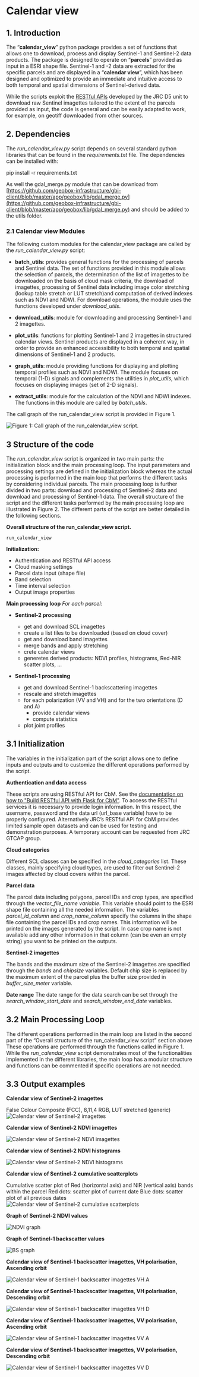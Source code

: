 # Calendar view

## 1. Introduction
The “**calendar_view**” python package provides a set of functions that allows one to download, process and display Sentinel-1 and Sentinel-2 data products. The package is designed to operate on “**parcels**” provided as input in a ESRI shape file. Sentinel-1 and -2 data are extracted for the specific parcels and are displayed in a “**calendar view**”, which has been designed and optimized to provide an immediate and intuitive access to both temporal and spatial dimensions of Sentinel-derived data.

While the scripts exploit the [RESTful APIs](https://jrc-cbm.readthedocs.io/en/latest/api_imgs.html) developed by the JRC D5 unit to download raw Sentinel imagettes tailored to the extent of the parcels provided as input, the code is general and can be easily adapted to work, for example, on geotiff downloaded from other sources.


## 2. Dependencies
The *run_calendar_view.py* script depends on several standard python libraries that can be found in the *requirements.txt* file. The dependencies can be installed with:

  pip install -r requirements.txt

As well the gdal_merge.py module that can be download from [https://github.com/geobox-infrastructure/gbi-client/blob/master/app/geobox/lib/gdal_merge.py](https://github.com/geobox-infrastructure/gbi-client/blob/master/app/geobox/lib/gdal_merge.py)
and should be added to the utils folder.


### 2.1 Calendar view Modules 
The following custom modules for the calendar_view package are called by the *run_calendar_view.py* script:

- **batch_utils**: provides general functions for the processing of parcels and Sentinel data. The set of functions provided in this module allows the selection of parcels, the determination of the list of imagettes to be downloaded on the basis of cloud mask criteria, the download of imagettes, processing of Sentinel data including image color stretching (lookup table stretch or LUT stretch)and computation of derived indexes such as NDVI and NDWI. For download operations, the module uses the functions developed under *download_utils*.
    
- **download_utils**: module for downloading and processing Sentinel-1 and 2 imagettes.
 
- **plot_utils**: functions for plotting Sentinel-1 and 2 imagettes in structured calendar views. Sentinel products are displayed in a coherent way, in order to provide an enhanced accessibility to both temporal and spatial dimensions of Sentinel-1 and 2 products. 

- **graph_utils**: module providing functions for displaying and plotting temporal profiles such as NDVI and NDWI. The module focuses on temporal (1-D) signals and complements the utilities in *plot_utils*, which focuses on displaying images (set of 2-D signals).   

- **extract_utils**: module for the calculation of the NDVI and NDWI indexes. The functions in this module are called by *batch_utils*.

The call graph of the run_calendar_view script is provided in Figure 1.

![Figure 1: Call graph of the run_calendar_view script.](https://raw.githubusercontent.com/borioda/cbm/main/media/img/calendar_view_fun.png)


## 3 Structure of the code
The *run_calendar_view* script is organized in two main parts: the initialization block and the main processing loop. The input parameters and processing settings are defined in the initialization block whereas the actual processing is performed in the main loop that performs the different tasks by considering individual parcels. The main processing loop is further divided in two parts: download and processing of Sentinel-2 data and download and processing of Sentinel-1 data. The overall structure of the script and the different tasks performed by the main processing loop are illustrated in Figure 2. 
The different parts of the script are better detailed in the following sections.

**Overall structure of the run_calendar_view script.**

    run_calendar_view

**Initialization:**

- Authentication and RESTful API access
- Cloud masking settings
- Parcel data input (shape file)
- Band selection
- Time interval selection
- Output image properties

**Main processing loop**
*For each parcel:*

- **Sentinel-2 processing**
    - get and download SCL imagettes
    - create a list tiles to be downloaded (based on cloud cover)
    - get and download band imagettes
    - merge bands and apply stretching
    - crete calendar views
    - generetes derived products: NDVI profiles, histograms, Red-NIR scatter plots, ...

- **Sentinel-1 processing**
    - get and download Sentinel-1 backscattering imagettes
    - rescale and stretch imagettes
    - for each polarization (VV and VH) and for the two orientations (D and A) 
        - provide calendar views
        - compute statistics
    - plot joint profiles


## 3.1 Initialization
The variables in the initialization part of the script allows one to define inputs and outputs and to customize the different operations performed by the script. 

**Authentication and data access**

These scripts are using RESTful API for CbM. See the [documentation on how to "Build RESTful API with Flask for CbM"](https://jrc-cbm.readthedocs.io/en/latest/api_build.html). To access the RESTful services it is necessary to provide login information. In this respect, the username, password and the data url (url_base variable) have to be properly configured.
Alternatively JRC’s RESTful API for CbM provides limited sample open datasets and can be used for testing and demonstration purposes. A temporary account can be requested from JRC GTCAP group.

**Cloud categories**

Different SCL classes can be specified in the *cloud_categories* list. These classes, mainly specifying cloud types, are used to filter out Sentinel-2 images affected by cloud covers within the parcel.

**Parcel data**

The parcel data including polygons, parcel IDs and crop types, are specified through the *vector_file_name variable*. This variable should point to the ESRI shape file containing all the needed information. The variables *parcel_id_column* and *crop_name_column* specify the columns in the shape file containing the parcel IDs and crop names. This information will be printed on the images generated by the script. In case crop name is not available add any other information in that column (can be even an empty string) you want to be printed on the outputs.

**Sentinel-2 imagettes**

The bands and the maximum size of the Sentinel-2 imagettes are specified through the *bands* and *chipsize* variables. Default chip size is replaced by the maximum extent of the parcel plus the buffer size provided in *buffer_size_meter* variable.

**Date range**
The date range for the data search can be set through the *search_window_start_date* and *search_window_end_date* variables. 


## 3.2 Main Processing Loop
The different operations performed in the main loop are listed in the second part of the “Overall structure of the run_calendar_view script” section above These operations are performed through the functions called in Figure 1. While the *run_calendar_view* script demonstrates most of the functionalities implemented in the different libraries, the main loop has a modular structure and functions can be commented if specific operations are not needed.  


## 3.3 Output examples
**Calendar view of Sentinel-2 imagettes**

False Colour Composite (FCC), 8,11,4 RGB, LUT stretched (generic)
![Calendar view of Sentinel-2 imagettes](https://raw.githubusercontent.com/CsabaWirnhardt/cbm_media/main/01_calendar_view_of_s2_imagettes.jpg)

**Calendar view of Sentinel-2 NDVI imagettes**

![Calendar view of Sentinel-2 NDVI imagettes](https://raw.githubusercontent.com/CsabaWirnhardt/cbm_media/main/02_calendar_view_of_ndvi_imagettes.jpg)

**Calendar view of Sentinel-2 NDVI histograms**

![Calendar view of Sentinel-2 NDVI histograms](https://raw.githubusercontent.com/CsabaWirnhardt/cbm_media/main/03_calendar_view_of_ndvi_histograms.jpg)

**Calendar view of Sentinel-2 cumulative scatterplots**

Cumulative scatter plot of Red (horizontal axis) and NIR (vertical axis) bands within the parcel
Red dots: scatter plot of current date
Blue dots: scatter plot of all previous dates
![Calendar view of Sentinel-2 cumulative scatterplots](https://raw.githubusercontent.com/CsabaWirnhardt/cbm_media/main/04_calendar_view_of_cumulative_scatterplots.jpg)

**Graph of Sentinel-2 NDVI values**

![NDVI graph](https://raw.githubusercontent.com/CsabaWirnhardt/cbm_media/main/05_graph_s2_ndvi.jpg)

**Graph of Sentinel-1 backscatter values**

![BS graph](https://raw.githubusercontent.com/CsabaWirnhardt/cbm_media/main/06_graph_s1_backscatter.jpg)

**Calendar view of Sentinel-1 backscatter imagettes, VH polarisation, Ascending orbit**

![Calendar view of Sentinel-1 backscatter imagettes VH A](https://raw.githubusercontent.com/CsabaWirnhardt/cbm_media/main/07_calendar_view_of_s1_backscatter_imagettes_VH_A.jpg)

**Calendar view of Sentinel-1 backscatter imagettes, VH polarisation, Descending orbit**

![Calendar view of Sentinel-1 backscatter imagettes VH D](https://raw.githubusercontent.com/CsabaWirnhardt/cbm_media/main/08_calendar_view_of_s1_backscatter_imagettes_VH_D.jpg)

**Calendar view of Sentinel-1 backscatter imagettes, VV polarisation, Ascending orbit**

![Calendar view of Sentinel-1 backscatter imagettes VV A](https://raw.githubusercontent.com/CsabaWirnhardt/cbm_media/main/09_calendar_view_of_s1_backscatter_imagettes_VV_A.jpg)

**Calendar view of Sentinel-1 backscatter imagettes, VV polarisation, Descending orbit**

![Calendar view of Sentinel-1 backscatter imagettes VV D](https://raw.githubusercontent.com/CsabaWirnhardt/cbm_media/main/10_calendar_view_of_s1_backscatter_imagettes_VV_D.jpg)
